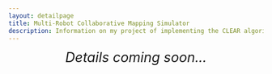 ```yaml
---
layout: detailpage
title: Multi-Robot Collaborative Mapping Simulator
description: Information on my project of implementing the CLEAR algorithm in a photorealistic simulator as part of the MIT Aerospace Controls Lab (ACL).
---
```


<div style="text-align: center; font-size: 20pt"><i>Details coming soon...</i></div>